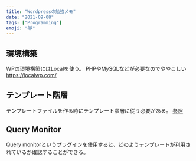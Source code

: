 ```yaml
---
title: "Wordpressの勉強メモ"
date: "2021-09-08"
tags: ["Programming"]
emoji: "😹"
---
```


## 環境構築
WPの環境構築にはLocalを使う。
PHPやMySQLなどが必要なのでややこしい
https://localwp.com/

## テンプレート階層
テンプレートファイルを作る時にテンプレート階層に従う必要がある。
[参照](https://wpdocs.osdn.jp/%E3%83%86%E3%83%B3%E3%83%97%E3%83%AC%E3%83%BC%E3%83%88%E9%9A%8E%E5%B1%A4)

## Query Monitor 
Query monitorというプラグインを使用すると、どのようテンプレートが利用されているか確認することができる。